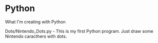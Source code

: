 # Python
What I'm creating with Python

Dots/Nintendo_Dots.py - This is my first Python program. Just draw some Nintendo caracthers with dots.
